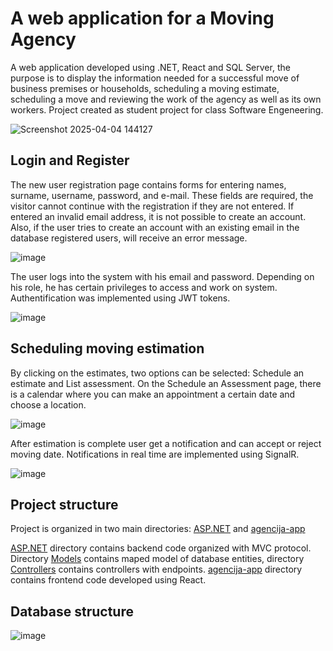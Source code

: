 # A web application for a Moving Agency

A web application developed using .NET, React and SQL Server, the purpose is to display the information needed for a successful move of business premises or households, scheduling a moving estimate, scheduling a move and reviewing the work of the agency as well as its own workers.
Project created as student project for class Software Engeneering.

![Screenshot 2025-04-04 144127](https://github.com/user-attachments/assets/5df5e22c-f474-4144-ad48-8cc88bc5cc70)

## Login and Register

The new user registration page contains forms for entering names, surname, username, password, and e-mail. These fields are required, the visitor cannot continue with the registration if they are not entered. If entered an invalid email address, it is not possible to create an account. Also, if the user tries to create an account with an existing email in the database registered users, will receive an error message.

![image](https://github.com/user-attachments/assets/e697761d-fbeb-435e-ae90-dc290d1fc813)

The user logs into the system with his email and password. Depending on his role, he has certain privileges to access and work on
system. Authentification was implemented using JWT tokens.

![image](https://github.com/user-attachments/assets/64958259-8aa6-4676-a4e1-18dceeab69ba)

## Scheduling moving estimation

By clicking on the estimates, two options can be selected: Schedule an estimate and List assessment.
On the Schedule an Assessment page, there is a calendar where you can make an appointment a certain date and choose a location.

![image](https://github.com/user-attachments/assets/2d5412c2-2454-4f92-88d1-d545a6ca2871)

After estimation is complete user get a notification and can accept or reject moving date.
Notifications in real time are implemented using SignalR.

![image](https://github.com/user-attachments/assets/66fc9245-c01e-48bd-bf4b-1ede812d677e)

## Project structure

Project is organized in two main directories: [ASP.NET](https://github.com/miljana5kovic/Moving_Agency/tree/6b34c0699417f3e6c4e392d7a0bd0d159ec767f1/ASP.NET) and [agencija-app](https://github.com/miljana5kovic/Moving_Agency/tree/6b34c0699417f3e6c4e392d7a0bd0d159ec767f1/agencija-app)

[ASP.NET](https://github.com/miljana5kovic/Moving_Agency/tree/6b34c0699417f3e6c4e392d7a0bd0d159ec767f1/ASP.NET) directory contains backend code organized with MVC protocol. Directory [Models](https://github.com/miljana5kovic/Moving_Agency/tree/6b34c0699417f3e6c4e392d7a0bd0d159ec767f1/ASP.NET/Models) contains maped model of database entities, directory [Controllers](https://github.com/miljana5kovic/Moving_Agency/tree/6b34c0699417f3e6c4e392d7a0bd0d159ec767f1/ASP.NET/Controllers) contains controllers with endpoints.
[agencija-app](https://github.com/miljana5kovic/Moving_Agency/tree/6b34c0699417f3e6c4e392d7a0bd0d159ec767f1/agencija-app) directory contains frontend code developed using React.

## Database structure

![image](https://github.com/user-attachments/assets/650d535b-299d-47db-bb2e-c2a0b9023ff9)


